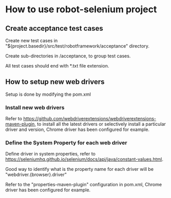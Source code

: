 # How to use robot-selenium project

## Create acceptance test cases

Create new test cases in "${project.basedir}/src/test/robotframework/acceptance" directory.

Create sub-directories in /acceptance, to group test cases.

All test cases should end with *.txt file extension.

## How to setup new web drivers

Setup is done by modifying the pom.xml

### Install new web drivers

Refer to https://github.com/webdriverextensions/webdriverextensions-maven-plugin, to install all the latest drivers or selectively install a particular driver and version, Chrome driver has been configured for example.

### Define the System Property for each web driver

Define driver in system properties, refer to https://seleniumhq.github.io/selenium/docs/api/java/constant-values.html.

Good way to identify what is the property name for each driver will be "webdriver.{browser}.driver"

Refer to the "properties-maven-plugin" configuration in pom.xml, Chrome driver has been configured for example.